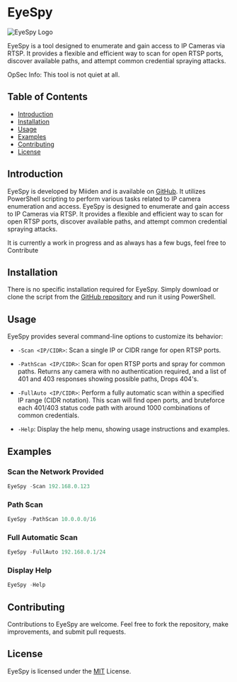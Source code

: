 # EyeSpy

![EyeSpy Logo](https://github.com/Miiden/EyeSpy/blob/main/eyespy_logo.png)

EyeSpy is a tool designed to enumerate and gain access to IP Cameras via RTSP. It provides a flexible and efficient way to scan for open RTSP ports, discover available paths, and attempt common credential spraying attacks.

OpSec Info:
This tool is not quiet at all.

## Table of Contents

- [Introduction](#introduction)
- [Installation](#installation)
- [Usage](#usage)
- [Examples](#examples)
- [Contributing](#contributing)
- [License](#license)

## Introduction

EyeSpy is developed by Miiden and is available on [GitHub](https://github.com/Miiden). It utilizes PowerShell scripting to perform various tasks related to IP camera enumeration and access.
EyeSpy is designed to enumerate and gain access to IP Cameras via RTSP. It provides a flexible and efficient way to scan for open RTSP ports, discover available paths, and attempt common credential spraying attacks.

It is currently a work in progress and as always has a few bugs, feel free to Contribute

## Installation

There is no specific installation required for EyeSpy. Simply download or clone the script from the [GitHub repository](https://github.com/Miiden/EyeSpy) and run it using PowerShell.

## Usage

EyeSpy provides several command-line options to customize its behavior:

- `-Scan <IP/CIDR>`: Scan a single IP or CIDR range for open RTSP ports.

- `-PathScan <IP/CIDR>`: Scan for open RTSP ports and spray for common paths. Returns any camera with no authentication required, and a list of 401 and 403 responses showing possible paths, Drops 404's.
  
- `-FullAuto <IP/CIDR>`: Perform a fully automatic scan within a specified IP range (CIDR notation). This scan will find open ports, and bruteforce each 401/403 status code path with around 1000 combinations of common credentials.
  
- `-Help`: Display the help menu, showing usage instructions and examples.

## Examples


### Scan the Network Provided
```powershell
EyeSpy -Scan 192.168.0.123
```
### Path Scan
```powershell
EyeSpy -PathScan 10.0.0.0/16
```
### Full Automatic Scan
```powershell
EyeSpy -FullAuto 192.168.0.1/24
```
### Display Help
```powershell
EyeSpy -Help
```

## Contributing
Contributions to EyeSpy are welcome. Feel free to fork the repository, make improvements, and submit pull requests.

## License
EyeSpy is licensed under the [MIT](https://github.com/Miiden/EyeSpy/blob/main/LICENSE.md) License.
